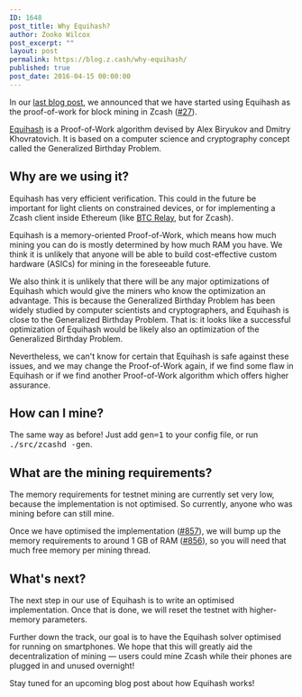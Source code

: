 ```yaml
---
ID: 1648
post_title: Why Equihash?
author: Zooko Wilcox
post_excerpt: ""
layout: post
permalink: https://blog.z.cash/why-equihash/
published: true
post_date: 2016-04-15 00:00:00
---
```

In our <a class="reference external" href="/new-alpha-release-equihash-and-founders-reward/">last blog post</a>, we announced that we have started using Equihash as the proof-of-work for block mining in Zcash (<a class="reference external" href="https://github.com/zcash/zcash/issues/27">#27</a>).

<a class="reference external" href="http://wp.internetsociety.org/ndss/wp-content/uploads/sites/25/2017/09/equihash-asymmetric-proof-of-work-based-generalized-birthday-problem.pdf" target="_blank">Equihash</a> is a Proof-of-Work algorithm devised by Alex Biryukov and Dmitry Khovratovich. It is based on a computer science and cryptography concept called the Generalized Birthday Problem.
<div id="why-are-we-using-it" class="section">
<h2>Why are we using it?</h2>
Equihash has very efficient verification. This could in the future be important for light clients on constrained devices, or for implementing a Zcash client inside Ethereum (like <a class="reference external" href="http://btcrelay.org/">BTC Relay</a>, but for Zcash).

Equihash is a memory-oriented Proof-of-Work, which means how much mining you can do is mostly determined by how much RAM you have. We think it is unlikely that anyone will be able to build cost-effective custom hardware (ASICs) for mining in the foreseeable future.

We also think it is unlikely that there will be any major optimizations of Equihash which would give the miners who know the optimization an advantage. This is because the Generalized Birthday Problem has been widely studied by computer scientists and cryptographers, and Equihash is close to the Generalized Birthday Problem. That is: it looks like a successful optimization of Equihash would be likely also an optimization of the Generalized Birthday Problem.

Nevertheless, we can't know for certain that Equihash is safe against these issues, and we may change the Proof-of-Work again, if we find some flaw in Equihash or if we find another Proof-of-Work algorithm which offers higher assurance.

</div>
<div id="how-can-i-mine" class="section">
<h2>How can I mine?</h2>
The same way as before! Just add <tt class="docutils literal">gen=1</tt> to your config file, or run <tt class="docutils literal">./src/zcashd <span class="pre">-gen</span></tt>.

</div>
<div id="what-are-the-mining-requirements" class="section">
<h2>What are the mining requirements?</h2>
The memory requirements for testnet mining are currently set very low, because the implementation is not optimised. So currently, anyone who was mining before can still mine.

Once we have optimised the implementation (<a class="reference external" href="https://github.com/zcash/zcash/issues/857">#857</a>), we will bump up the memory requirements to around 1 GB of RAM (<a class="reference external" href="https://github.com/zcash/zcash/issues/856">#856</a>), so you will need that much free memory per mining thread.

</div>
<div id="what-s-next" class="section">
<h2>What's next?</h2>
The next step in our use of Equihash is to write an optimised implementation. Once that is done, we will reset the testnet with higher-memory parameters.

Further down the track, our goal is to have the Equihash solver optimised for running on smartphones. We hope that this will greatly aid the decentralization of mining — users could mine Zcash while their phones are plugged in and unused overnight!

Stay tuned for an upcoming blog post about how Equihash works!

</div>